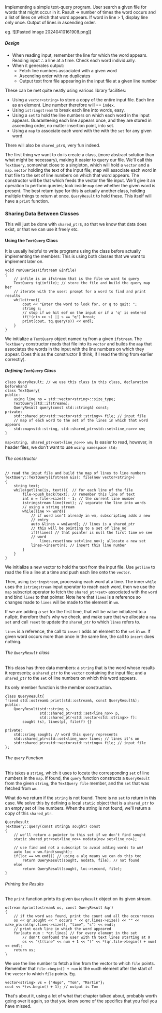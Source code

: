 Implementing a simple text-query program. 
User search a given file for words that might occur in it. 
Result -> number of times the word occurs and a list of lines on which that word appears. If word in line > 1, display line only once. Output of lines in ascending order. 

eg. 
![[Pasted image 20240410161908.png]]

##### Design
- When reading input, remember the line for which the word appears. Reading input $\therefore$ a line at a time. Check each word individually. 
- When it generates output: 
	- Fetch line numbers associated with a given word
	- Ascending order with no duplicates
	- Output text from file appearing in the input file at a given line number

These can be met quite neatly using various library facilities: 
- Using a `vector<string>` to store a copy of the entire input file. Each line as an element. Line number therefore will == `index`. 
- Using `istringstream` to break each line into words, easy. 
- Using a `set` to hold the line numbers on which each word in the input appears. Guaranteeing each line appears once, and they are stored in ascending order, no matter insertion point, into set. 
- Using a `map` to associate each word with the with the `set` for any given word. 

There will also be `shared_ptr`s, very fun indeed. 

The first thing we want to do is create a class, (more abstract solution than what might be necessary), making it easier to query our file. 
We'll call this `TextQuery`, somewhat close to a singleton, which will hold a `vector` and a `map`.
`vector` holding the text of the input file; map will associate each word in that file to the set of line numbers on which that word appears. 
The constructor will be that which feeds the vector the file input. 
We'll give it an operation to perform queries; look inside `map` see whether the given word is present. The best return type for this is actually another class, holding multiple things to return at once. `QueryResult` to hold these. This itself will have a `print` function. 


### Sharing Data Between Classes
This will just be done with `shared_ptr`s, so that we know that data does exist, or that we can use it freely etc. 


#### Using the `TextQuery` Class
It is usually helpful to write programs using the class before actually implementing the members:
This is using both classes that we want to implement later on. 
```
void runQueries(ifstream &infile)
{ 
	// infile is an ifstream that is the file we want to query
	TextQuery tq(infile); // store the file and build the query map her
	// iterate with the user: prompt for a word to find and print results
	while(true){ 
		cout << "Enter the word to look for, or q to quit: ";
		string s; 
		// stop if we hit eof on the input or if a 'q' is entered
		if(!(cin >> s) || s == "q") break;
		print(cout, tq.query(s)) << endl;
	}
}
```
We initialize a `TextQuery` object named `tq` from a given `ifstream`. 
The `TextQuery` constructor reads that file into its `vector` and builds the `map` that associates the words in the input with the line numbers on which they appear. Does this as the constructor (I think, if I read the thing from earlier correctly). 


##### Defining `TextQuery` Class
```
class QueryResult; // we use this class in this class, declaration beforehand
class TextQuery{ 
public: 
	using line_no = std::vector<string>::size_type; 
	TextQuery(std::ifstream&);
	QueryResult query(const std::string&) const;
private: 
	std::shared_ptr<std::vector<std::string>> file; // input file
	// map of each word to the set of the lines in which that word appears
	std::map<std::string, std::shared_ptr<std::set<line_no>>> wm;
}
```

`map<string, shared_ptr<set<line_no>>> wm;`
Is easier to read, however, in header files, we don't want to use `using namespace std;`
###### The constructor 
```
// read the input file and build the map of lines to line numbers
TextQuery::TextQuery(ifstream &is): file(new vector<string>)
{ 
	string text; 
	while(getline(is, text)){  // for each line of the file
		file->push_back(text); // remember this line of text
		int n = file->size() - 1; // the current line number
		istringstream line(text); // separate the line into words
		// using a string stream
		while(line >> word){ 
			// if word isn't already in wm, subscripting adds a new
			// entry
			auto &lines = wm[word]; // lines is a shared_ptr
			// this will be pointing to a set of line_no
			if(!lines) // that pointer is null the first time we see
			// word
				lines.reset(new set<line_no>); allocate a new set
			lines->insert(n); // insert this line number
		}
	}
}
```

We initialize a new vector to hold the text from the input file. 
Use `getline` to read the file a line at a time and push each line onto the `vector`. 

Then, using `istringstream`, processing each word at a time. The inner `while` uses the `istringstream` input operator to reach each word, then we use the `map` subscript operator to fetch the `shared_ptr<set>` associated with the `word` and bind `lines` to that pointer. 
Note here that `lines` is a reference so changes made to `lines` will be made to the element in `wm`.

If we are adding a `set` for the first time, that will be value initialized to a nullptr, therefore that's why we check, and make sure that we allocate a `new set` and call `reset` to update the `shared_ptr` to which `lines` refers to. 

`lines` is a reference, the call to `insert` adds an element to the `set` in `wm`. 
If given word occurs more than once in the same line, the call to `insert` does nothing. 


###### The `QueryResult` class
This class has three data members: a `string` that is the word whose results it represents; a `shared_ptr` to the `vector` containing the input file; and a `shared_ptr` to the `set` of line numbers on which this word appears. 

Its only member function is the member construction. 
```
class QueryResult{ 
friend std::ostream& print(std::ostream&, const QueryResult&);
public: 
	QueryResult(std::string s, 
				std::shared_ptr<std::set<line_no>> p,
				std::shared_ptr<std::vector<std::string>> f): 
		sought (s), lines(p), file(f) {}

private: 
	std::sring sought; // word this query represents
	std::shared_ptr<std::set<line_no>> lines; // lines it's on
	std::shared_ptr<std::vector<std::string>> file; // input file
};
```

###### The `query` Function
This takes a `string`, which it uses to locate the corresponding `set` of line numbers in the `map`. 
If found, the `query` function constructs a `QueryResult` from the given `string`, the `TextQuery file` member, and the `set` that was fetched from `wm`. 

What do we return if the `string` is not found. There is no `set` to return in this case. 
We solve this by defining a local `static` object that is a `shared_ptr` to an empty set of line numbers. When the string is not found, we'll return a copy of this `shared_ptr`. 

```
QueryResult
TextQuery::query(const string& sought) const
{ 
	// we'll return a pointer to this set if we don't find sought
	static shared_ptr<set<line_no>> nodata(new set<line_no>);

	// use find and not a subscript to avoid adding words to wm!
	auto loc = wm.find(sought);
	if(loc == wm.end()) // using a alg means we can do this too
		return QueryResult(sought, nodata, file); // not found
	else
		return QueryResult(sought, loc->second, file);
}
```

###### Printing the Results
The `print` function prints its given `QueryResult` object on its given stream. 

```
ostream &print(ostream& os, const QueryResult &qr)
{ 
	// if the word was found, print the count and all the occurrences
	os << qr.sought << " occurs " << qr.lines->size() << "" << make_plural(qr.lines->size(), "time", "s") << endl;
	// print each line in which the word appeared
	for(auto num : *qr.lines) // for every element in the set
		// don't confound the user with th text lines starting at 0
		os << "\t(line" << num + 1 << ")" << *(qr.file->begin() + num) << endl;
	return os;
}
```

We use the line number to fetch a line from the vector to which `file` points. 
Remember that `file->begin() + num` is the `num`th element after the start of the `vector` to which `file` points. 
Eg.
```
vector<string> vs = {"Hugo", "Tom", "Martin"};
cout << *(vs.begin() + 1); // output is Tom
```

That's about it, using a lot of what that chapter talked about, probably worth going over it again, so that you know some of the specifics that you feel you have missed. 

